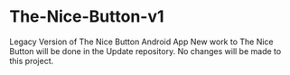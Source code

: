 # The-Nice-Button-v1
Legacy Version of The Nice Button Android App
New work to The Nice Button will be done in the Update repository.
No changes will be made to this project.
